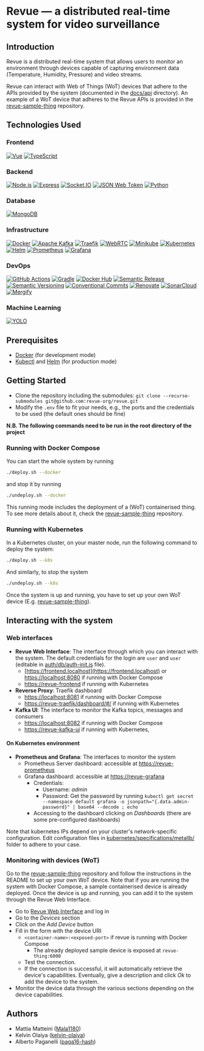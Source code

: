 # Revue — a distributed real-time system for video surveillance

## Introduction

Revue is a distributed real-time system that allows users to monitor an environment through
devices capable of capturing environment data (Temperature, Humidity, Pressure) and video streams.

Revue can interact with Web of Things (WoT) devices that adhere to the APIs provided by the system (documented in
the [docs/api](docs/api) directory).
An example of a WoT device that adheres to the Revue APIs is provided in
the [revue-sample-thing](https://github.com/revue-org/revue-sample-thing) repository.

## Technologies Used

### Frontend

[![Vue](https://img.shields.io/badge/Vue-4FC08D?style=for-the-badge&logo=vuedotjs&logoColor=white)](https://vuejs.org/)
[![TypeScript](https://img.shields.io/badge/TypeScript-007ACC?style=for-the-badge&logo=typescript&logoColor=white)](https://www.typescriptlang.org/)

### Backend

[![Node.js](https://img.shields.io/badge/Node.js-339933?style=for-the-badge&logo=nodedotjs&logoColor=white)](https://nodejs.org/en/)
[![Express](https://img.shields.io/badge/Express-000000?style=for-the-badge&logo=express&logoColor=white)](https://expressjs.com/)
[![Socket.IO](https://img.shields.io/badge/Socket.IO-25c2a0?style=for-the-badge&logo=socketdotio&logoColor=white)](https://socket.io/)
[![JSON Web Token](https://img.shields.io/badge/JSON_Web_Token-d63aff?style=for-the-badge&logo=jsonwebtokens&logoColor=white)](https://jwt.io/)
[![Python](https://img.shields.io/badge/Python-306998?style=for-the-badge&logo=python&logoColor=white)](https://www.python.org/)

### Database

[![MongoDB](https://img.shields.io/badge/MongoDB-47A248?style=for-the-badge&logo=mongodb&logoColor=white)](https://www.mongodb.com/)

### Infrastructure

[![Docker](https://img.shields.io/badge/Docker-2496ED?style=for-the-badge&logo=docker&logoColor=white)](https://docker.com)
[![Apache Kafka](https://img.shields.io/badge/Apache_Kafka-231F20?style=for-the-badge&logo=apachekafka&logoColor=white)](https://kafka.apache.org/)
[![Traefik](https://img.shields.io/badge/Traefik-24A1C1?style=for-the-badge&logo=traefikproxy&logoColor=white)](https://doc.traefik.io/traefik/)
[![WebRTC](https://img.shields.io/badge/WebRTC-333333?style=for-the-badge&logo=webrtc&logoColor=white)](https://webrtc.org/)
[![Minikube](https://img.shields.io/badge/Minikube-F7B93E?style=for-the-badge&logo=kubernetes&logoColor=white)](https://minikube.sigs.k8s.io/docs/)
[![Kubernetes](https://img.shields.io/badge/Kubernetes-326CE5?style=for-the-badge&logo=kubernetes&logoColor=white)](https://kubernetes.io/)
[![Helm](https://img.shields.io/badge/Helm-0F1689?style=for-the-badge&logo=helm&logoColor=white)](https://helm.sh/)
[![Prometheus](https://img.shields.io/badge/Prometheus-E6522C?style=for-the-badge&logo=prometheus&logoColor=white)](https://prometheus.io/)
[![Grafana](https://img.shields.io/badge/Grafana-F46800?style=for-the-badge&logo=grafana&logoColor=white)](https://grafana.com/)

### DevOps

[![GitHub Actions](https://img.shields.io/badge/GitHub_Actions-2088FF?style=for-the-badge&logo=github-actions&logoColor=white)](https://github.com/features/actions)
[![Gradle](https://img.shields.io/badge/Gradle-02303A?style=for-the-badge&logo=gradle&logoColor=white)](https://gradle.org/)
[![Docker Hub](https://img.shields.io/badge/Docker_Hub-2496ED?style=for-the-badge&logo=docker&logoColor=white)](https://hub.docker.com/)
[![Semantic Release](https://img.shields.io/badge/Semantic_Release-494949?style=for-the-badge&logo=semantic-release&logoColor=white)](https://semantic-release.gitbook.io/)
[![Semantic Versioning](https://img.shields.io/badge/Semantic_Versioning-333333?style=for-the-badge&logo=semver&logoColor=white)](https://semver.org/)
[![Conventional Commits](https://img.shields.io/badge/Conventional_Commits-FE5196?style=for-the-badge&logo=conventionalcommits&logoColor=white)](https://www.conventionalcommits.org/en/v1.0.0/)
[![Renovate](https://img.shields.io/badge/Renovate-1A1F6C?style=for-the-badge&logo=renovate&logoColor=white)](https://renovatebot.com/)
[![SonarCloud](https://img.shields.io/badge/SonarCloud-F3702A?style=for-the-badge&logo=sonarcloud&logoColor=white)](https://sonarcloud.io/)
[![Mergify](https://img.shields.io/badge/Mergify-1E90FF?style=for-the-badge&logo=mergify&logoColor=white)](https://mergify.com/)

### Machine Learning

[![YOLO](https://img.shields.io/badge/YOLO-00FFFF?style=for-the-badge&logo=darkreader&logoColor=black)](https://pjreddie.com/darknet/yolo/)

## Prerequisites

- [Docker](https://docker.com) (for development mode)
- [Kubectl](https://kubernetes.io/docs/tasks/tools/) and [Helm](https://helm.sh/) (for production mode)

## Getting Started

- Clone the repository including the submodules: `git clone --recurse-submodules git@github.com:revue-org/revue.git`
- Modify the `.env` file to fit your needs, e.g., the ports and the credentials to be used (the default ones should be
  fine)

**N.B. The following commands need to be run in the root directory of the project**

### Running with Docker Compose

You can start the whole system by running

```bash
./deploy.sh --docker
```

and stop it by running

```bash
./undeploy.sh --docker
```

This running mode includes the deployment of a (WoT) containerised thing.
To see more details about it, check the [revue-sample-thing](https://github.com/revue-org/revue-sample-thing)
repository.

### Running with Kubernetes

In a Kubernetes cluster, on your master node, run the following command to deploy the system:

```bash
./deploy.sh --k8s
```

And similarly, to stop the system

```bash
./undeploy.sh --k8s
```

Once the system is up and running, you have to set up your own WoT device (E.g. [revue-sample-thing](https://github.com/revue-org/revue-sample-thing)).

## Interacting with the system

### Web interfaces

- **Revue Web Interface**: The interface through which you can interact with the
  system. The default credentials for the login are `user` and `user` (editable
  in [auth/db/auth-init.js](auth/db/auth-init.js)
  file).
    - [https://frontend.localhost](https://frontend.localhost) or [https://localhost:8080](https://localhost:8080) if
      running with Docker Compose
    - [https://revue-frontend](https://revue-frontend) if running with Kubernetes
- **Reverse Proxy**: Traefik dashboard
    - [https://localhost:8081](https://localhost:8081) if running with Docker Compose
    - [https://revue-traefik/dashboard/#/](https://revue-traefik/dashboard/#/) if running with Kubernetes
- **Kafka UI**: The interface to monitor the Kafka topics, messages and
  consumers
    - [https://localhost:8082](https://localhost:8082) if running with Docker Compose
    - [https://revue-kafka-ui](https://revue-kafka-ui) if running with Kubernetes,

#### On Kubernetes environment

- **Prometheus and Grafana**: The interfaces to monitor the system
    - Prometheus Server dashboard: accessible at [https://revue-prometheus](https://192.168.5.206:9090)
    - Grafana dashboard: accessible at [https://revue-grafana](https://revue-grafana)
        - Credentials:
            - Username: _admin_
            - Password: Get the password by
              running `kubectl get secret --namespace default grafana -o jsonpath="{.data.admin-password}" | base64 --decode ; echo`
        - Accessing to the dashboard clicking on _Dashboards_ (there are some pre-configured dashboards)

Note that kubernetes IPs depend on your cluster's network-specific configuration.
Edit configuration files in [kubernetes/specifications/metallb/](kubernetes/specifications/metallb/) folder
to adhere to your case.
### Monitoring with devices (WoT)

Go to the [revue-sample-thing](https://github.com/revue-org/revue-sample-thing) repository and follow the instructions
in the README to set up your own WoT device.
Note that if you are running the system with Docker Compose, a sample containerised device is already deployed.
Once the device is up and running, you can add it to the system through the Revue Web Interface.

- Go to [Revue Web Interface](#web-interfaces) and log in
- Go to the _Devices_ section
- Click on the _Add Device_ button
- Fill in the form with the device URI
    - `<container-name>:<exposed-port>` if revue is running with Docker Compose
        - The already deployed sample device is exposed at `revue-thing:6000`
    - Test the connection.
    - If the connection is successful, it will automatically retrieve the device's capabilities.
      Eventually, give a description and click _Ok_ to add the device to the system.
- Monitor the device data through the various sections depending on the device capabilities.

## Authors

- Mattia Matteini ([Mala1180](https://github.com/Mala1180))
- Kelvin Olaiya ([kelvin-olaiya](https://github.com/kelvin-olaiya))
- Alberto Paganelli ([paga16-hash](https://github.com/paga16-hash))
